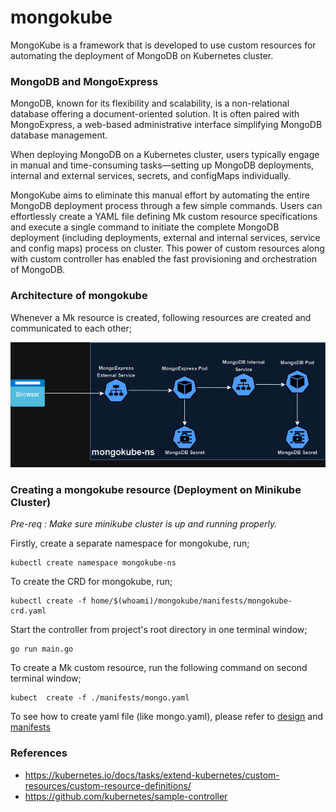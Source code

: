 # mongokube
MongoKube is a framework that is developed to use custom resources for automating the deployment of MongoDB on Kubernetes cluster.

### MongoDB and MongoExpress
MongoDB, known for its flexibility and scalability, is a non-relational database offering a document-oriented solution. It is often paired with MongoExpress, a web-based administrative interface simplifying MongoDB database management.

When deploying MongoDB on a Kubernetes cluster, users typically engage in manual and time-consuming tasks—setting up MongoDB deployments, internal and external services, secrets, and configMaps individually.

MongoKube aims to eliminate this manual effort by automating the entire MongoDB deployment process through a few simple commands. Users can effortlessly create a YAML file defining Mk custom resource specifications and execute a single command to initiate the complete MongoDB deployment (including deployments, external and internal services, service and config maps) process on cluster. This power of custom resources along with custom controller has enabled the fast provisioning and orchestration of MongoDB.

### Architecture of mongokube

Whenever a Mk resource is created, following resources are created and communicated to each other;

![Alt text](./docs/mongokube_architecture.png)

### Creating a mongokube resource (Deployment on Minikube Cluster)
*Pre-req : Make sure minikube cluster is up and running properly.*

Firstly, create a separate namespace for mongokube, run;
```
kubectl create namespace mongokube-ns
```

To create the CRD for mongokube, run;
```
kubectl create -f home/$(whoami)/mongokube/manifests/mongokube-crd.yaml
```

Start the controller from project's root directory in one terminal window;
```
go run main.go
```

To create a Mk custom resource, run the following command on second terminal window;
```
kubect  create -f ./manifests/mongo.yaml
```

To see how to create yaml file (like mongo.yaml), please refer to [design](./docs/design.md) and [manifests](./manifests/mongo.yaml)

### References
- https://kubernetes.io/docs/tasks/extend-kubernetes/custom-resources/custom-resource-definitions/
- https://github.com/kubernetes/sample-controller
